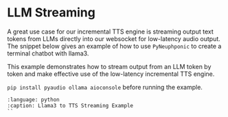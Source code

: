 # LLM Streaming
A great use case for our incremental TTS engine is streaming output text tokens from LLMs directly into our websocket
for low-latency audio output. The snippet below gives an example of how to use `PyNeuphponic` to create a terminal
chatbot with llama3.

This example demonstrates how to stream output from an LLM token by token and make effective use of the low-latency
incremental TTS engine.

`pip install pyaudio ollama aioconsole` before running the example.

```{literalinclude} ../../../../snippets/functional/llama3_interactive.py
:language: python
:caption: Llama3 to TTS Streaming Example
``
